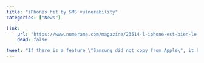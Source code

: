 ```yaml
---
title: "iPhones hit by SMS vulnerability"
categories: ["News"]

link:
    url: "https://www.numerama.com/magazine/23514-l-iphone-est-bien-le-seul-telephone-avec-la-faille-des-sms.html"
    dead: false

tweet: "If there is a feature \"Samsung did not copy from Apple\", it has to be their SMS vulnerability."
---
```

